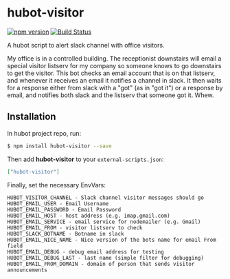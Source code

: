 # hubot-visitor

[![npm version](http://img.shields.io/npm/v/hubot-forecast.svg)](https://www.npmjs.org/package/hubot-visitor)
[![Build Status](http://img.shields.io/travis/oehokie/hubot-visitor.svg)](https://travis-ci.org/oehokie/hubot-visitor)

A hubot script to alert slack channel with office visitors.

My office is in a controlled building.  The receptionist downstairs will email a special visitor listserv for my company so someone knows to go downstairs to get the visitor.  This bot checks an email account that is on that listserv, and whenever it receives an email it notifies a channel in slack.  It then waits for a response either from slack with a "got" (as in "got it") or a response by email, and notifies both slack and the listserv that someone got it.  Whew.

## Installation

In hubot project repo, run:

```bash
$ npm install hubot-visitor --save
```

Then add **hubot-visitor** to your `external-scripts.json`:

```json
["hubot-visitor"]
```

Finally, set the necessary EnvVars:

```
HUBOT_VISITOR_CHANNEL - Slack channel visitor messages should go
HUBOT_EMAIL_USER - Email Username
HUBOT_EMAIL_PASSWORD - Email Password
HUBOT_EMAIL_HOST - host address (e.g. imap.gmail.com)
HUBOT_EMAIL_SERVICE - email service for nodemailer (e.g. Gmail)
HUBOT_EMAIL_FROM - visitor listserv to check
HUBOT_SLACK_BOTNAME - Botname in slack
HUBOT_EMAIL_NICE_NAME - Nice version of the bots name for email From field
HUBOT_EMAIL_DEBUG - debug email address for testing
HUBOT_EMAIL_DEBUG_LAST - last name (simple filter for debugging)
HUBOT_EMAIL_FROM_DOMAIN - domain of person that sends visitor announcements
```